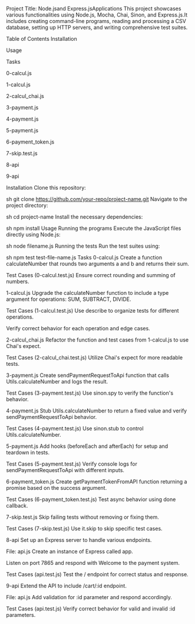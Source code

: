 Project Title: Node.jsand Express.jsApplications
This project showcases various functionalities using Node.js, Mocha, Chai, Sinon, and Express.js.It includes creating command-line programs, reading and processing a CSV database, setting up HTTP servers, and writing comprehensive test suites.

Table of Contents
Installation

Usage

Tasks

0-calcul.js

1-calcul.js

2-calcul_chai.js

3-payment.js

4-payment.js

5-payment.js

6-payment_token.js

7-skip.test.js

8-api

9-api

Installation
Clone this repository:

sh
git clone https://github.com/your-repo/project-name.git
Navigate to the project directory:

sh
cd project-name
Install the necessary dependencies:

sh
npm install
Usage
Running the programs
Execute the JavaScript files directly using Node.js:

sh
node filename.js
Running the tests
Run the test suites using:

sh
npm test test-file-name.js
Tasks
0-calcul.js
Create a function calculateNumber that rounds two arguments a and b and returns their sum.

Test Cases (0-calcul.test.js)
Ensure correct rounding and summing of numbers.

1-calcul.js
Upgrade the calculateNumber function to include a type argument for operations: SUM, SUBTRACT, DIVIDE.

Test Cases (1-calcul.test.js)
Use describe to organize tests for different operations.

Verify correct behavior for each operation and edge cases.

2-calcul_chai.js
Refactor the function and test cases from 1-calcul.js to use Chai's expect.

Test Cases (2-calcul_chai.test.js)
Utilize Chai's expect for more readable tests.

3-payment.js
Create sendPaymentRequestToApi function that calls Utils.calculateNumber and logs the result.

Test Cases (3-payment.test.js)
Use sinon.spy to verify the function's behavior.

4-payment.js
Stub Utils.calculateNumber to return a fixed value and verify sendPaymentRequestToApi behavior.

Test Cases (4-payment.test.js)
Use sinon.stub to control Utils.calculateNumber.

5-payment.js
Add hooks (beforeEach and afterEach) for setup and teardown in tests.

Test Cases (5-payment.test.js)
Verify console logs for sendPaymentRequestToApi with different inputs.

6-payment_token.js
Create getPaymentTokenFromAPI function returning a promise based on the success argument.

Test Cases (6-payment_token.test.js)
Test async behavior using done callback.

7-skip.test.js
Skip failing tests without removing or fixing them.

Test Cases (7-skip.test.js)
Use it.skip to skip specific test cases.

8-api
Set up an Express server to handle various endpoints.

File: api.js
Create an instance of Express called app.

Listen on port 7865 and respond with Welcome to the payment system.

Test Cases (api.test.js)
Test the / endpoint for correct status and response.

9-api
Extend the API to include /cart/:id endpoint.

File: api.js
Add validation for :id parameter and respond accordingly.

Test Cases (api.test.js)
Verify correct behavior for valid and invalid :id parameters.
